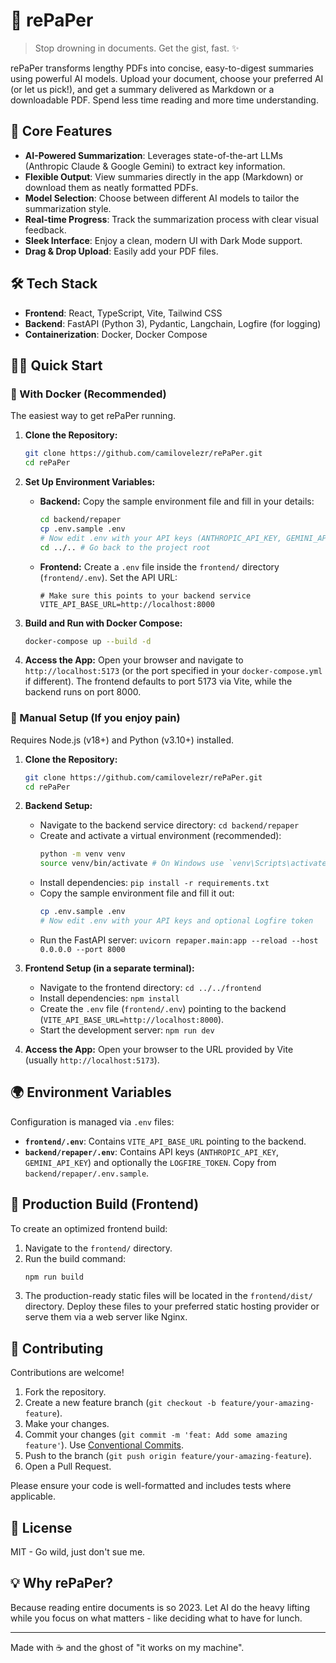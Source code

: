 # 📄 rePaPer

> Stop drowning in documents. Get the gist, fast. ✨

rePaPer transforms lengthy PDFs into concise, easy-to-digest summaries using powerful AI models. Upload your document, choose your preferred AI (or let us pick!), and get a summary delivered as Markdown or a downloadable PDF. Spend less time reading and more time understanding.

## 🚀 Core Features

-   **AI-Powered Summarization**: Leverages state-of-the-art LLMs (Anthropic Claude & Google Gemini) to extract key information.
-   **Flexible Output**: View summaries directly in the app (Markdown) or download them as neatly formatted PDFs.
-   **Model Selection**: Choose between different AI models to tailor the summarization style.
-   **Real-time Progress**: Track the summarization process with clear visual feedback.
-   **Sleek Interface**: Enjoy a clean, modern UI with Dark Mode support.
-   **Drag & Drop Upload**: Easily add your PDF files.

## 🛠 Tech Stack

-   **Frontend**: React, TypeScript, Vite, Tailwind CSS
-   **Backend**: FastAPI (Python 3), Pydantic, Langchain, Logfire (for logging)
-   **Containerization**: Docker, Docker Compose

## 🏃‍♂️ Quick Start

### 🐳 With Docker (Recommended)

The easiest way to get rePaPer running.

1.  **Clone the Repository:**
    ```bash
    git clone https://github.com/camilovelezr/rePaPer.git
    cd rePaPer
    ```

2.  **Set Up Environment Variables:**
    *   **Backend:** Copy the sample environment file and fill in your details:
        ```bash
        cd backend/repaper
        cp .env.sample .env
        # Now edit .env with your API keys (ANTHROPIC_API_KEY, GEMINI_API_KEY) and optionally LOGFIRE_TOKEN
        cd ../.. # Go back to the project root
        ```
    *   **Frontend:** Create a `.env` file inside the `frontend/` directory (`frontend/.env`). Set the API URL:
        ```dotenv
        # Make sure this points to your backend service
        VITE_API_BASE_URL=http://localhost:8000
        ```

3.  **Build and Run with Docker Compose:**
    ```bash
    docker-compose up --build -d
    ```

4.  **Access the App:**
    Open your browser and navigate to `http://localhost:5173` (or the port specified in your `docker-compose.yml` if different). The frontend defaults to port 5173 via Vite, while the backend runs on port 8000.

### 🔧 Manual Setup (If you enjoy pain)

Requires Node.js (v18+) and Python (v3.10+) installed.

1.  **Clone the Repository:**
    ```bash
    git clone https://github.com/camilovelezr/rePaPer.git
    cd rePaPer
    ```

2.  **Backend Setup:**
    *   Navigate to the backend service directory: `cd backend/repaper`
    *   Create and activate a virtual environment (recommended):
        ```bash
        python -m venv venv
        source venv/bin/activate # On Windows use `venv\Scripts\activate`
        ```
    *   Install dependencies: `pip install -r requirements.txt`
    *   Copy the sample environment file and fill it out:
        ```bash
        cp .env.sample .env
        # Now edit .env with your API keys and optional Logfire token
        ```
    *   Run the FastAPI server: `uvicorn repaper.main:app --reload --host 0.0.0.0 --port 8000`

3.  **Frontend Setup (in a separate terminal):**
    *   Navigate to the frontend directory: `cd ../../frontend`
    *   Install dependencies: `npm install`
    *   Create the `.env` file (`frontend/.env`) pointing to the backend (`VITE_API_BASE_URL=http://localhost:8000`).
    *   Start the development server: `npm run dev`

4.  **Access the App:**
    Open your browser to the URL provided by Vite (usually `http://localhost:5173`).

## 🌍 Environment Variables

Configuration is managed via `.env` files:

*   **`frontend/.env`**: Contains `VITE_API_BASE_URL` pointing to the backend.
*   **`backend/repaper/.env`**: Contains API keys (`ANTHROPIC_API_KEY`, `GEMINI_API_KEY`) and optionally the `LOGFIRE_TOKEN`. Copy from `backend/repaper/.env.sample`.

## 📝 Production Build (Frontend)

To create an optimized frontend build:

1.  Navigate to the `frontend/` directory.
2.  Run the build command:
    ```bash
    npm run build
    ```
3.  The production-ready static files will be located in the `frontend/dist/` directory. Deploy these files to your preferred static hosting provider or serve them via a web server like Nginx.

## 🤝 Contributing

Contributions are welcome!

1.  Fork the repository.
2.  Create a new feature branch (`git checkout -b feature/your-amazing-feature`).
3.  Make your changes.
4.  Commit your changes (`git commit -m 'feat: Add some amazing feature'`). Use [Conventional Commits](https://www.conventionalcommits.org/).
5.  Push to the branch (`git push origin feature/your-amazing-feature`).
6.  Open a Pull Request.

Please ensure your code is well-formatted and includes tests where applicable.

## 📝 License

MIT - Go wild, just don't sue me.

## 💡 Why rePaPer?

Because reading entire documents is so 2023. Let AI do the heavy lifting while you focus on what matters - like deciding what to have for lunch.

---

Made with ☕️ and the ghost of "it works on my machine".
